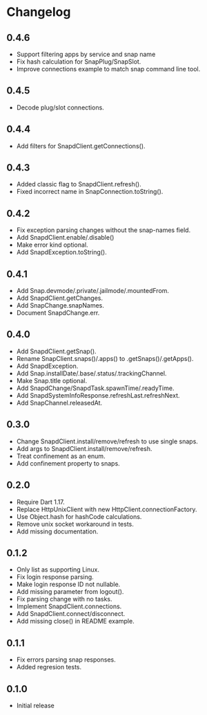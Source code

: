# Changelog

## 0.4.6

* Support filtering apps by service and snap name
* Fix hash calculation for SnapPlug/SnapSlot.
* Improve connections example to match snap command line tool.

## 0.4.5

* Decode plug/slot connections.

## 0.4.4

* Add filters for SnapdClient.getConnections().

## 0.4.3

* Added classic flag to SnapdClient.refresh().
* Fixed incorrect name in SnapConnection.toString().

## 0.4.2

* Fix exception parsing changes without the snap-names field.
* Add SnapdClient.enable/.disable()
* Make error kind optional.
* Add SnapdException.toString().

## 0.4.1

* Add Snap.devmode/.private/.jailmode/.mountedFrom.
* Add SnapdClient.getChanges.
* Add SnapChange.snapNames.
* Document SnapdChange.err.

## 0.4.0

* Add SnapdClient.getSnap().
* Rename SnapClient.snaps()/.apps() to .getSnaps()/.getApps().
* Add SnapdException.
* Add Snap.installDate/.base/.status/.trackingChannel.
* Make Snap.title optional.
* Add SnapdChange/SnapdTask.spawnTime/.readyTime.
* Add SnapdSystemInfoResponse.refreshLast.refreshNext.
* Add SnapChannel.releasedAt.

## 0.3.0

* Change SnapdClient.install/remove/refresh to use single snaps.
* Add args to SnapdClient.install/remove/refresh.
* Treat confinement as an enum.
* Add confinement property to snaps.

## 0.2.0

* Require Dart 1.17.
* Replace HttpUnixClient with new HttpClient.connectionFactory.
* Use Object.hash for hashCode calculations.
* Remove unix socket workaround in tests.
* Add missing documentation.

## 0.1.2

* Only list as supporting Linux.
* Fix login response parsing.
* Make login response ID not nullable.
* Add missing parameter from logout().
* Fix parsing change with no tasks.
* Implement SnapdClient.connections.
* Add SnapdClient.connect/disconnect.
* Add missing close() in README example.

## 0.1.1

* Fix errors parsing snap responses.
* Added regresion tests.

## 0.1.0

* Initial release
